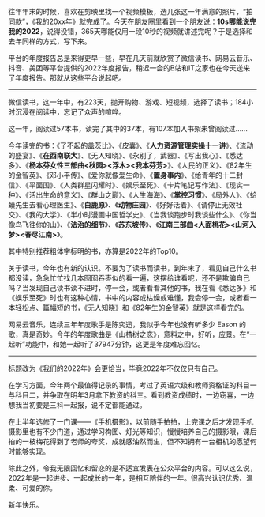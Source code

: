 往年年末的时候，喜欢在剪映里找一个视频模板，选几张这一年满意的照片，“拍同款”，《我的20xx年》就完成了。今天在朋友圈里看到一个朋友说：**10s哪能说完我的2022**，说得没错，365天哪能仅用一段10秒的视频就讲述完呢？于是选择和去年同样的方式，写下来。

平台的年度报告总是来得更早一些，早在几天前就欣赏了微信读书、网易云音乐、抖音、美团等平台提供的2022年度报告，稍迟一会的B站和IT之家也在今天送来了年度报告。那就从这些平台说起吧。

---

微信读书，这一年中，有223天，抛开购物、游戏、短视频，选择了读书；184小时沉浸在阅读中，忘记了众声的喧哗。

这一年，阅读过57本书，读完了其中的37本，有107本加入书架未曾阅读过......

今年读完的书：《了不起的盖茨比》、《皮囊》、《**人力资源管理实操十一讲**》、《流动的盛宴》、《**在西南联大**》、《无人知晓》、《永别了，武器》、《写出我心》、《悉达多》、《**杨本芬女性三部曲<秋园><浮木><我本芬芳>**》、《人民的正义》、《82年生的金智英》、《邓小平传》、《爱你就像爱生命》、《**置身事内**》、《给青年的十二封信》、《平面国》、《人类群星闪耀时》、《娱乐至死》、《卡片笔记写作法》、《现实一种》、《活出生命的意义》、《群山之巅》、《人生海海》、《**掌控习惯**》、《局外人》、《蛤蟆先生去看心理医生》、《**白鹿原**》、《**动物庄园**》、《好好活着》、《请停止无效社交》、《我的大学》、《半小时漫画中国哲学史》、《当我谈跑步时我谈些什么》、《你当像鸟飞往你的山》、《**法治的细节**》、《**苏东坡传**》、《**江南三部曲<人面桃花><山河入梦><春尽江南>**》。

其中特别推荐粗体字标明的书，亦算是2022年的Top10。

关于读书，今年也有新的认识。不要为了读书而读书，到年末了，看见自己什么书都没读，急急忙忙找几本囫囵吞枣似的看一遍，这摆给谁看呢，还不是欺骗自己吗？当发现自己读书读不进时，停一会，或者看看其他的书，我在看《悉达多》和《娱乐至死》时也有这种心情，书中的内容或枯燥或难懂，我会停一会，或者看一本轻松点、篇幅短的书，《无人知晓》和《82年生的金智英》就是这样看完的。

网易云音乐，连续三年年度歌手是陈奕迅，我似乎今年也没有听多少 Eason 的歌，真是奇妙。今年的年度歌曲是《山楂树之恋》，意料之中，好听，应景。在“一起听”功能中，和她一起听了37947分钟，这更是年度难忘回忆。

---

标题改为《我们的2022年》会更恰当，毕竟2022年不仅仅只有自己。

在学习方面，今年两个最值得记录的事情，考过了英语六级和教师资格证的科目一与科目二，并争取在明年3月拿下教资的科三。看到教资成绩时，一边窃喜，一边想我当初要是三科一起报，说不定都能通过。

在上半年选修了一门课——《手机摄影》，以前随手拍拍，上完课之后才发现手机摄影里也有不少门道，通过学习构图、灯光等知识，慢慢培养自己的摄影眼，课后拍的一枝梅花得到了老师的夸奖，成就感油然而生，但不知拥有一台相机的愿望何时能够实现。

除此之外，令我无限回忆和留恋的是不适宜发表在公众平台的内容。可以这么说，2022年是一起进步、一起成长的一年，是相互陪伴的一年。很高兴认识优秀、温柔、可爱的你。

新年快乐。
